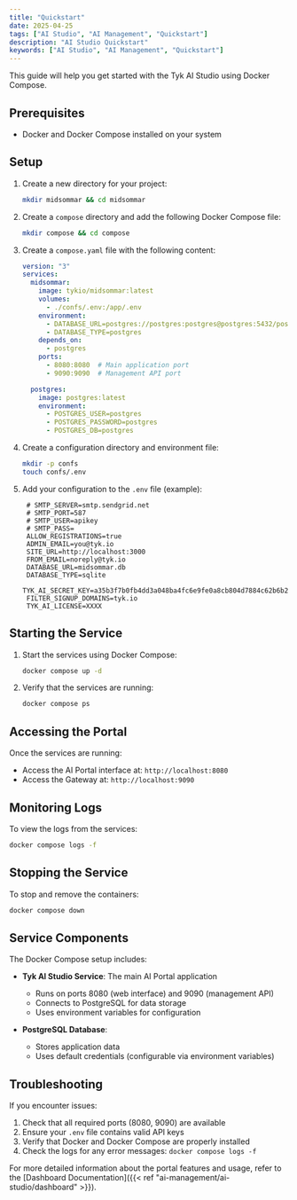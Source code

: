 ```yaml
---
title: "Quickstart"
date: 2025-04-25
tags: ["AI Studio", "AI Management", "Quickstart"]
description: "AI Studio Quickstart"
keywords: ["AI Studio", "AI Management", "Quickstart"]
---
```


This guide will help you get started with the Tyk AI Studio using Docker Compose.

## Prerequisites

- Docker and Docker Compose installed on your system

## Setup

1. Create a new directory for your project:
   ```bash
   mkdir midsommar && cd midsommar
   ```

2. Create a `compose` directory and add the following Docker Compose file:
   ```bash
   mkdir compose && cd compose
   ```

3. Create a `compose.yaml` file with the following content:
   ```yaml
   version: "3"
   services:
     midsommar:
       image: tykio/midsommar:latest
       volumes:
         - ./confs/.env:/app/.env
       environment:
         - DATABASE_URL=postgres://postgres:postgres@postgres:5432/postgres
         - DATABASE_TYPE=postgres
       depends_on:
         - postgres
       ports:
         - 8080:8080  # Main application port
         - 9090:9090  # Management API port

     postgres:
       image: postgres:latest
       environment:
         - POSTGRES_USER=postgres
         - POSTGRES_PASSWORD=postgres
         - POSTGRES_DB=postgres
   ```

4. Create a configuration directory and environment file:
   ```bash
   mkdir -p confs
   touch confs/.env
   ```

5. Add your configuration to the `.env` file (example):
   ```env
    # SMTP_SERVER=smtp.sendgrid.net
    # SMTP_PORT=587
    # SMTP_USER=apikey
    # SMTP_PASS=
    ALLOW_REGISTRATIONS=true
    ADMIN_EMAIL=you@tyk.io
    SITE_URL=http://localhost:3000
    FROM_EMAIL=noreply@tyk.io
    DATABASE_URL=midsommar.db
    DATABASE_TYPE=sqlite
    TYK_AI_SECRET_KEY=a35b3f7b0fb4dd3a048ba4fc6e9fe0a8cb804d7884c62b6b2ea09c99612c4405
    FILTER_SIGNUP_DOMAINS=tyk.io
    TYK_AI_LICENSE=XXXX
   ```

## Starting the Service

1. Start the services using Docker Compose:
   ```bash
   docker compose up -d
   ```

2. Verify that the services are running:
   ```bash
   docker compose ps
   ```

## Accessing the Portal

Once the services are running:

- Access the AI Portal interface at: `http://localhost:8080`
- Access the Gateway at: `http://localhost:9090`

## Monitoring Logs

To view the logs from the services:
```bash
docker compose logs -f
```

## Stopping the Service

To stop and remove the containers:
```bash
docker compose down
```

## Service Components

The Docker Compose setup includes:

- **Tyk AI Studio Service**: The main AI Portal application
  - Runs on ports 8080 (web interface) and 9090 (management API)
  - Connects to PostgreSQL for data storage
  - Uses environment variables for configuration

- **PostgreSQL Database**:
  - Stores application data
  - Uses default credentials (configurable via environment variables)

## Troubleshooting

If you encounter issues:

1. Check that all required ports (8080, 9090) are available
2. Ensure your `.env` file contains valid API keys
3. Verify that Docker and Docker Compose are properly installed
4. Check the logs for any error messages: `docker compose logs -f`

For more detailed information about the portal features and usage, refer to the [Dashboard Documentation]({{< ref "ai-management/ai-studio/dashboard" >}}).
